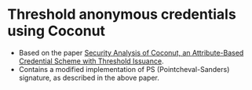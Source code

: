 <!-- cargo-rdme start -->

# Threshold anonymous credentials using Coconut

- Based on the paper [Security Analysis of Coconut, an Attribute-Based Credential Scheme with Threshold Issuance](https://eprint.iacr.org/2022/011).
- Contains a modified implementation of PS (Pointcheval-Sanders) signature, as described in the above paper.

<!-- cargo-rdme end -->
